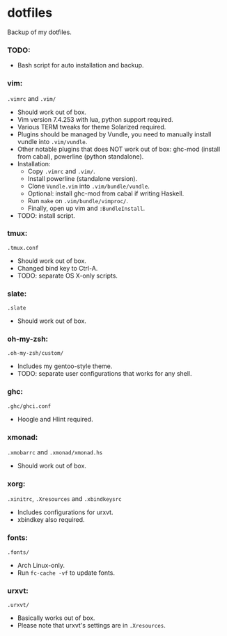 dotfiles
===

Backup of my dotfiles.

### TODO:
* Bash script for auto installation and backup.

### vim:
`.vimrc` and `.vim/`
* Should work out of box.
* Vim version 7.4.253 with lua, python support required.
* Various TERM tweaks for theme Solarized required.
* Plugins should be managed by Vundle, you need to manually install vundle into `.vim/vundle`.
* Other notable plugins that does NOT work out of box: ghc-mod (install from cabal), powerline (python standalone).
* Installation:
    * Copy `.vimrc` and `.vim/`.
    * Install powerline (standalone version).
    * Clone `Vundle.vim` into `.vim/bundle/vundle`.
    * Optional: install ghc-mod from cabal if writing Haskell.
    * Run `make` on `.vim/bundle/vimproc/`.
    * Finally, open up vim and `:BundleInstall`.
* TODO: install script.

### tmux:
`.tmux.conf`
* Should work out of box.
* Changed bind key to Ctrl-A.
* TODO: separate OS X-only scripts.

### slate:
`.slate`
* Should work out of box.

### oh-my-zsh:
`.oh-my-zsh/custom/`
* Includes my gentoo-style theme.
* TODO: separate user configurations that works for any shell.

### ghc:
`.ghc/ghci.conf`
* Hoogle and Hlint required.

### xmonad:
`.xmobarrc` and `.xmonad/xmonad.hs`
* Should work out of box.

### xorg:
`.xinitrc`, `.Xresources` and `.xbindkeysrc`
* Includes configurations for urxvt.
* xbindkey also required.

### fonts:
`.fonts/`
* Arch Linux-only.
* Run `fc-cache -vf` to update fonts.

### urxvt:
`.urxvt/`
* Basically works out of box.
* Please note that urxvt's settings are in `.Xresources`.
